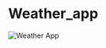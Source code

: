 # Weather_app
![Weather App](https://user-images.githubusercontent.com/91076807/143004620-6cb93dc1-dce6-458c-b10a-9b209092f964.gif)
